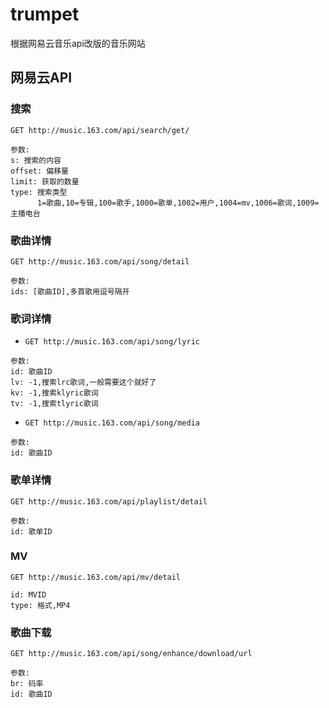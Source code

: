 # trumpet
根据网易云音乐api改版的音乐网站

## 网易云API
### 搜索
`GET http://music.163.com/api/search/get/`
```
参数:
s: 搜索的内容
offset: 偏移量
limit: 获取的数量
type: 搜索类型
      1=歌曲,10=专辑,100=歌手,1000=歌单,1002=用户,1004=mv,1006=歌词,1009=主播电台
```

### 歌曲详情
`GET http://music.163.com/api/song/detail`
```text
参数: 
ids: [歌曲ID],多首歌用逗号隔开
```

### 歌词详情
* `GET http://music.163.com/api/song/lyric`
```text
参数: 
id: 歌曲ID
lv: -1,搜索lrc歌词,一般需要这个就好了
kv: -1,搜索klyric歌词
tv: -1,搜索tlyric歌词
```
* `GET http://music.163.com/api/song/media`
```text
参数:
id: 歌曲ID
```

### 歌单详情
`GET http://music.163.com/api/playlist/detail`
```text
参数:
id: 歌单ID
```

### MV
`GET http://music.163.com/api/mv/detail`
```text
id: MVID
type: 格式,MP4
```

### 歌曲下载
`GET http://music.163.com/api/song/enhance/download/url`
```text
参数:
br: 码率
id: 歌曲ID
```
